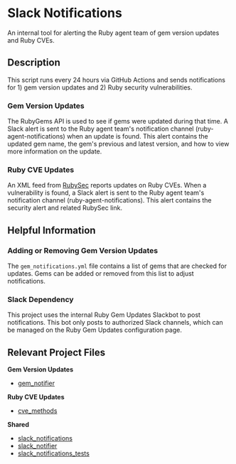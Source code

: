 # Slack Notifications

An internal tool for alerting the Ruby agent team of gem version updates and Ruby CVEs. 

## Description

This script runs every 24 hours via GitHub Actions and sends notifications for 1) gem version updates and 2) Ruby security vulnerabilities.

### Gem Version Updates
The RubyGems API is used to see if gems were updated during that time. A Slack alert is sent to the Ruby agent team's notification channel (ruby-agent-notifications) when an update is found. This alert contains the updated gem name, the gem's previous and latest version, and how to view more information on the update.

### Ruby CVE Updates
An XML feed from [RubySec](https://rubysec.com/) reports updates on Ruby CVEs. When a vulnerability is found, a Slack alert is sent to the Ruby agent team's notification channel (ruby-agent-notifications). This alert contains the security alert and related RubySec link.
## Helpful Information

### Adding or Removing Gem Version Updates

The `gem_notifications.yml` file contains a list of gems that are checked for updates. Gems can be added or removed from this list to adjust notifications.

### Slack Dependency

This project uses the internal Ruby Gem Updates Slackbot to post notifications. This bot only posts to authorized Slack channels, which can be managed on the Ruby Gem Updates configuration page.

## Relevant Project Files

**Gem Version Updates** 
* [gem_notifier](.github/workflows/scripts/slack_notifications/gem_notifier.rb)

**Ruby CVE Updates**
* [cve_methods](.github/workflows/scripts/slack_notifications/cve_notifier.rb)

**Shared**
* [slack_notifications](.github/workflows/slack_notifications.yml)
* [slack_notifier](.github/workflows/scripts/slack_notifications/slack_notifier.rb)
* [slack_notifications_tests](test/new_relic/slack_notifications_tests)
